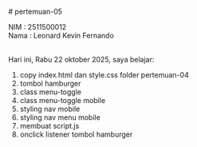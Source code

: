 # pertemuan-05

NIM : 2511500012<br>
Nama : Leonard Kevin Fernando<br><br>

Hari ini, Rabu 22 oktober 2025, saya belajar:
<ol>
<li>copy index.html dan style.css folder pertemuan-04</li>
<li>tombol hamburger</li>
<li>class menu-toggle</li>
<li>class menu-toggle mobile</li>
<li>styling nav mobile</li>
<li>styling nav menu mobile</li>
<li>membuat script.js</li>
<li>onclick listener tombol hamburger</li>
</ol>